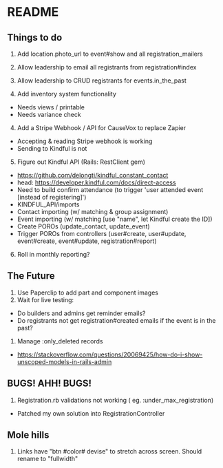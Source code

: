 # README

## Things to do
1. Add location.photo_url to event#show and all registration_mailers

5. Allow leadership to email all registrants from registration#index
6. Allow leadership to CRUD registrants for events.in_the_past

1. Add inventory system functionality
  * Needs views / printable
  * Needs variance check

4. Add a Stripe Webhook / API for CauseVox to replace Zapier
  * Accepting & reading Stripe webhook is working
  * Sending to Kindful is not
5. Figure out Kindful API (Rails: RestClient gem)
  * https://github.com/delongtj/kindful_constant_contact
  * head: https://developer.kindful.com/docs/direct-access
  * Need to build confirm attendance (to trigger 'user attended event [instead of registering]')
  * KINDFUL_API/imports
  * Contact importing (w/ matching & group assignment)
  * Event importing (w/ matching [use "name", let Kindful create the ID])
  * Create POROs (update_contact, update_event)
  * Trigger POROs from controllers (user#create, user#update, event#create, event#update, registration#report)
6. Roll in monthly reporting?

## The Future
1. Use Paperclip to add part and component images
1. Wait for live testing:
  * Do builders and admins get reminder emails?
  * Do registrants not get registration#created emails if the event is in the past?
1. Manage :only_deleted records
  * https://stackoverflow.com/questions/20069425/how-do-i-show-unscoped-models-in-rails-admin

## BUGS! AHH! BUGS!
1. Registration.rb validations not working  ( eg. :under_max_registration)
  * Patched my own solution into RegistrationController

## Mole hills
1. Links have "btn #color# devise" to stretch across screen. Should rename to "fullwidth"


